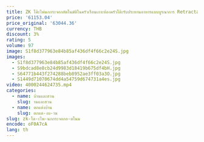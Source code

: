 ```yaml
---
title: ZK โต๊ะไพ่นกกระจอกอัตโนมัติในครัวเรือนเกาะห้องครัวโต๊ะรับประทานอาหารแบบบูรณาการ Retractable มัลติฟังก์ชั่นตกแต่งห้องนั่งเล่น
price: '61153.04'
price_original: '63044.36'
currency: THB
discount: 3%
rating: 5
volume: 97
image: S1f8d377963e84b85af436df4f66c2e24S.jpg
images:
  - S1f8d377963e84b85af436df4f66c2e24S.jpg
  - S9bdcad8e8cb24d9983d18419b675df4bH.jpg
  - S64771b443f274288beb8952ae3ff03a3O.jpg
  - S1449d71070674dd4a54759d674731a4es.jpg
video: 4000244624735.mp4
categories:
  - name: บ้านและสวน
    slug: านและสวน
  - name: ตกแต่งบ้าน
    slug: ตกแต-งบ-าน
slug: zk-โต-ะไพ-นกกระจอกอ-ตโนม
encode: oF0A7cA
lang: th
---
```

  